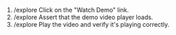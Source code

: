 1. /explore Click on the "Watch Demo" link.
2. /explore Assert that the demo video player loads.
3. /explore Play the video and verify it's playing correctly.